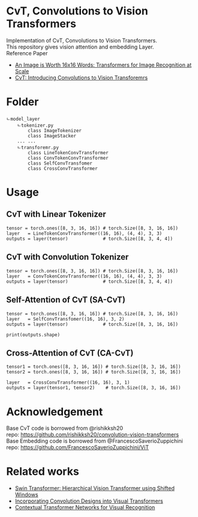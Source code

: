 # CvT, Convolutions to Vision Transformers
Implementation of CvT, Convolutions to Vision Transformers.  
This repository gives vision attention and embedding Layer.  
Reference Paper  
- [An Image is Worth 16x16 Words: Transformers for Image Recognition at Scale](https://arxiv.org/abs/2010.11929)  
- [CvT: Introducing Convolutions to Vision Transforemrs](https://arxiv.org/abs/2103.15808)  
# Folder 
```
ㄴmodel_layer
    ㄴtokenizer.py
        class ImageTokenizer
        class ImageStacker
    ... ...
    ㄴtransforemr.py
        class LineTokenConvTransformer  
        class ConvTokenConvTransformer  
        class SelfConvTransfomer  
        class CrossConvTransformer
``` 
# Usage
## CvT with Linear Tokenizer  
```
tensor = torch.ones([8, 3, 16, 16]) # torch.Size([8, 3, 16, 16])
layer   = LineTokenConvTransformer((16, 16), (4, 4), 3, 3)
outputs = layer(tensor)             # torch.Size([8, 3, 4, 4])
```
## CvT with Convolution Tokenizer  
```
tensor = torch.ones([8, 3, 16, 16]) # torch.Size([8, 3, 16, 16])
layer   = ConvTokenConvTransformer((16, 16), (4, 4), 3, 3)
outputs = layer(tensor)             # torch.Size([8, 3, 4, 4])
```
## Self-Attention of CvT (SA-CvT)  
```
tensor = torch.ones([8, 3, 16, 16]) # torch.Size([8, 3, 16, 16])
layer   = SelfConvTransfomer((16, 16), 3, 2)
outputs = layer(tensor)             # torch.Size([8, 3, 16, 16])

print(outputs.shape)
```
## Cross-Attention of CvT (CA-CvT)  
```
tensor1 = torch.ones([8, 3, 16, 16]) # torch.Size([8, 3, 16, 16])
tensor2 = torch.ones([8, 3, 16, 16]) # torch.Size([8, 3, 16, 16])

layer   = CrossConvTransformer((16, 16), 3, 1)
outputs = layer(tensor1, tensor2)    # torch.Size([8, 3, 16, 16])
```
# Acknowledgement  
Base CvT code is borrowed from @rishikksh20  
repo: https://github.com/rishikksh20/convolution-vision-transformers  
Base Embedding code is borrowed from @FrancescoSaverioZuppichini  
repo: https://github.com/FrancescoSaverioZuppichini/ViT  
# Related works  
- [Swin Transformer: Hierarchical Vision Transformer using Shifted Windows](https://arxiv.org/abs/2103.14030)  
- [Incorporating Convolution Designs into Visual Transformers](https://arxiv.org/abs/2103.11816)  
- [Contextual Transformer Networks for Visual Recognition](https://arxiv.org/abs/2107.12292)  